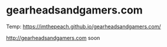 # gearheadsandgamers.com
Temp: https://imthepeach.github.io/gearheadsandgamers.com/

http://gearheadsandgamers.com soon

